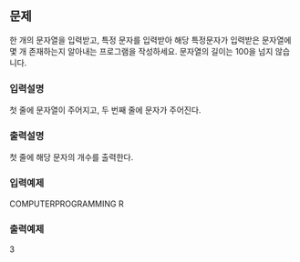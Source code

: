 ## 문제

한 개의 문자열을 입력받고, 특정 문자를 입력받아 해당 특정문자가 입력받은 문자열에 몇 개 존재하는지 알아내는 프로그램을 작성하세요.
문자열의 길이는 100을 넘지 않습니다.

### 입력설명

첫 줄에 문자열이 주어지고, 두 번째 줄에 문자가 주어진다.

### 출력설명

첫 줄에 해당 문자의 개수를 출력한다.

### 입력예제

COMPUTERPROGRAMMING
R

### 출력예제

3
